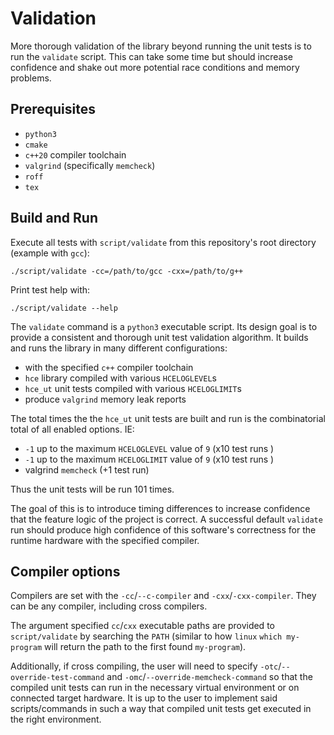 # Validation
More thorough validation of the library beyond running the unit tests is to run the `validate` script. This can take some time but should increase confidence and shake out more potential race conditions and memory problems.

## Prerequisites
- `python3`
- `cmake`
- `c++20` compiler toolchain
- `valgrind` (specifically `memcheck`)
- `roff` 
- `tex`

## Build and Run
Execute all tests with `script/validate` from this repository's root directory (example with `gcc`):
```
./script/validate -cc=/path/to/gcc -cxx=/path/to/g++
```

Print test help with:
```
./script/validate --help
```

The `validate` command is a `python3` executable script. Its design goal is to provide a consistent and thorough unit test validation algorithm. It builds and runs the library in many different configurations:
- with the specified `c++` compiler toolchain
- `hce` library compiled with various `HCELOGLEVEL`s
- `hce_ut` unit tests compiled with various `HCELOGLIMIT`s
- produce `valgrind` memory leak reports 

The total times the the `hce_ut` unit tests are built and run is the combinatorial total of all enabled options. IE:
- `-1` up to the maximum `HCELOGLEVEL` value of `9` (x10 test runs )
- `-1` up to the maximum `HCELOGLIMIT` value of `9` (x10 test runs )
- valgrind `memcheck` (+1 test run)

Thus the unit tests will be run 101 times.

The goal of this is to introduce timing differences to increase confidence that the feature logic of the project is correct. A successful default `validate` run should produce high confidence of this software's correctness for the runtime hardware with the specified compiler.

## Compiler options
Compilers are set with the `-cc`/`--c-compiler` and `-cxx`/`-cxx-compiler`. They can be any compiler, including cross compilers.

The argument specified `cc`/`cxx` executable paths are provided to `script/validate` by searching the `PATH` (similar to how `linux` `which my-program` will return the path to the first found `my-program`). 

Additionally, if cross compiling, the user will need to specify `-otc`/`--override-test-command` and `-omc`/`--override-memcheck-command` so that the compiled unit tests can run in the necessary virtual environment or on connected target hardware. It is up to the user to implement said scripts/commands in such a way that compiled unit tests get executed in the right environment.
